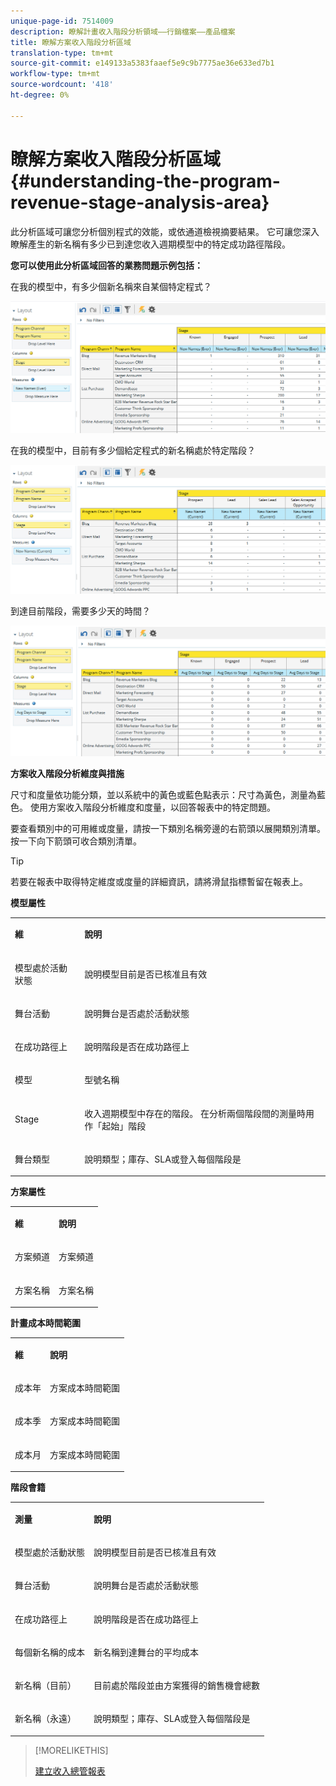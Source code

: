 ```yaml
---
unique-page-id: 7514009
description: 瞭解計畫收入階段分析領域——行銷檔案——產品檔案
title: 瞭解方案收入階段分析區域
translation-type: tm+mt
source-git-commit: e149133a5383faaef5e9c9b7775ae36e633ed7b1
workflow-type: tm+mt
source-wordcount: '418'
ht-degree: 0%

---
```



# 瞭解方案收入階段分析區域 {#understanding-the-program-revenue-stage-analysis-area}

此分析區域可讓您分析個別程式的效能，或依通道檢視摘要結果。 它可讓您深入瞭解產生的新名稱有多少已到達您收入週期模型中的特定成功路徑階段。

**您可以使用此分析區域回答的業務問題示例包括：**

在我的模型中，有多少個新名稱來自某個特定程式？

![](assets/one-3.png)

在我的模型中，目前有多少個給定程式的新名稱處於特定階段？

![](assets/two-3.png)

到達目前階段，需要多少天的時間？

![](assets/three-3.png)

**方案收入階段分析維度與措施**

尺寸和度量依功能分類，並以系統中的黃色或藍色點表示：尺寸為黃色，測量為藍色。 使用方案收入階段分析維度和度量，以回答報表中的特定問題。

要查看類別中的可用維或度量，請按一下類別名稱旁邊的右箭頭以展開類別清單。 按一下向下箭頭可收合類別清單。

>[!TIP]
>
>若要在報表中取得特定維度或度量的詳細資訊，請將滑鼠指標暫留在報表上。

**模型屬性**

<table> 
 <tbody> 
  <tr> 
   <td colspan="1" rowspan="1"><strong>維</strong></td> 
   <td colspan="1" rowspan="1"><p><strong>說明</strong></p></td> 
  </tr> 
  <tr> 
   <td colspan="1" rowspan="1"><p>模型處於活動狀態</p></td> 
   <td colspan="1" rowspan="1"><p>說明模型目前是否已核准且有效</p></td> 
  </tr> 
  <tr> 
   <td colspan="1" rowspan="1"><p>舞台活動</p></td> 
   <td colspan="1" rowspan="1"><p>說明舞台是否處於活動狀態</p></td> 
  </tr> 
  <tr> 
   <td colspan="1" rowspan="1"><p>在成功路徑上</p></td> 
   <td colspan="1" rowspan="1"><p>說明階段是否在成功路徑上</p></td> 
  </tr> 
  <tr> 
   <td colspan="1" rowspan="1"><p>模型</p></td> 
   <td colspan="1" rowspan="1"><p>型號名稱</p></td> 
  </tr> 
  <tr> 
   <td colspan="1" rowspan="1"><p>Stage</p></td> 
   <td colspan="1" rowspan="1"><p>收入週期模型中存在的階段。 在分析兩個階段間的測量時用作「起始」階段</p></td> 
  </tr> 
  <tr> 
   <td colspan="1" rowspan="1"><p>舞台類型</p></td> 
   <td colspan="1" rowspan="1"><p>說明類型；庫存、SLA或登入每個階段是</p></td> 
  </tr> 
 </tbody> 
</table>

**方案屬性**

<table> 
 <tbody> 
  <tr> 
   <td colspan="1" rowspan="1"><p><strong>維</strong></p></td> 
   <td colspan="1" rowspan="1"><p><strong>說明</strong></p></td> 
  </tr> 
  <tr> 
   <td colspan="1" rowspan="1"><p>方案頻道</p></td> 
   <td colspan="1" rowspan="1"><p>方案頻道</p></td> 
  </tr> 
  <tr> 
   <td colspan="1" rowspan="1"><p>方案名稱</p></td> 
   <td colspan="1" rowspan="1"><p>方案名稱</p></td> 
  </tr> 
 </tbody> 
</table>

**計畫成本時間範圍**

<table> 
 <tbody> 
  <tr> 
   <td colspan="1" rowspan="1"><p><strong>維</strong></p></td> 
   <td colspan="1" rowspan="1"><p><strong>說明</strong></p></td> 
  </tr> 
  <tr> 
   <td colspan="1" rowspan="1"><p>成本年</p></td> 
   <td colspan="1" rowspan="1"><p>方案成本時間範圍</p></td> 
  </tr> 
  <tr> 
   <td colspan="1" rowspan="1"><p>成本季</p></td> 
   <td colspan="1" rowspan="1"><p>方案成本時間範圍</p></td> 
  </tr> 
  <tr> 
   <td colspan="1" rowspan="1"><p>成本月</p></td> 
   <td colspan="1" rowspan="1"><p>方案成本時間範圍</p></td> 
  </tr> 
 </tbody> 
</table>

**階段會籍**

<table> 
 <tbody> 
  <tr> 
   <td colspan="1" rowspan="1"><p><strong>測量</strong></p></td> 
   <td colspan="1" rowspan="1"><p><strong>說明</strong></p></td> 
  </tr> 
  <tr> 
   <td colspan="1" rowspan="1"><p>模型處於活動狀態</p></td> 
   <td colspan="1" rowspan="1"><p>說明模型目前是否已核准且有效</p></td> 
  </tr> 
  <tr> 
   <td colspan="1" rowspan="1"><p>舞台活動</p></td> 
   <td colspan="1" rowspan="1"><p>說明舞台是否處於活動狀態</p></td> 
  </tr> 
  <tr> 
   <td colspan="1" rowspan="1"><p>在成功路徑上</p></td> 
   <td colspan="1" rowspan="1"><p>說明階段是否在成功路徑上</p></td> 
  </tr> 
  <tr> 
   <td colspan="1" rowspan="1"><p>每個新名稱的成本</p></td> 
   <td colspan="1" rowspan="1"><p>新名稱到達舞台的平均成本</p></td> 
  </tr> 
  <tr> 
   <td colspan="1" rowspan="1"><p>新名稱（目前）</p></td> 
   <td colspan="1" rowspan="1"><p>目前處於階段並由方案獲得的銷售機會總數</p></td> 
  </tr> 
  <tr> 
   <td colspan="1" rowspan="1"><p>新名稱（永遠）</p></td> 
   <td colspan="1" rowspan="1"><p>說明類型；庫存、SLA或登入每個階段是</p></td> 
  </tr> 
 </tbody> 
</table>

>[!MORELIKETHIS]
>
>[建立收入總管報表](../../../../product-docs/reporting/revenue-cycle-analytics/revenue-explorer/create-a-revenue-explorer-report.md)
